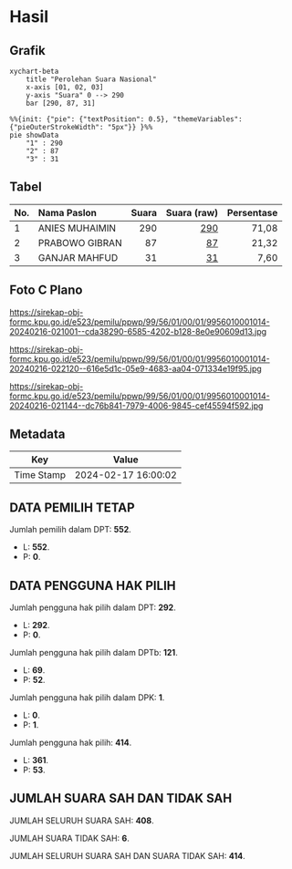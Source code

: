 # Hasil

## Grafik

```mermaid
xychart-beta
    title "Perolehan Suara Nasional"
    x-axis [01, 02, 03]
    y-axis "Suara" 0 --> 290
    bar [290, 87, 31]
```

```mermaid
%%{init: {"pie": {"textPosition": 0.5}, "themeVariables": {"pieOuterStrokeWidth": "5px"}} }%%
pie showData
    "1" : 290
    "2" : 87
    "3" : 31
```

## Tabel

| No. | Nama Paslon    | Suara | Suara (raw) | Persentase |
|:--- |:-------------- | -----:| -----------:| ----------:|
| 1   | ANIES MUHAIMIN | 290   | [290][p-1]  | 71,08      |
| 2   | PRABOWO GIBRAN | 87    | [87][p-2]   | 21,32      |
| 3   | GANJAR MAHFUD  | 31    | [31][p-3]   | 7,60       |


[p-1]: https://github.com/gigit-pemilu/pemilu-2024/blob/main/pilpres/hitung-suara/sub/99-luar-negeri/sub/56-kairo-mesir/sub/01-kairo-mesir/sub/0001-kairo-mesir/sub/014-tps-013/sub/paslon-1.txt
[p-2]: https://github.com/gigit-pemilu/pemilu-2024/blob/main/pilpres/hitung-suara/sub/99-luar-negeri/sub/56-kairo-mesir/sub/01-kairo-mesir/sub/0001-kairo-mesir/sub/014-tps-013/sub/paslon-2.txt
[p-3]: https://github.com/gigit-pemilu/pemilu-2024/blob/main/pilpres/hitung-suara/sub/99-luar-negeri/sub/56-kairo-mesir/sub/01-kairo-mesir/sub/0001-kairo-mesir/sub/014-tps-013/sub/paslon-3.txt

## Foto C Plano

https://sirekap-obj-formc.kpu.go.id/e523/pemilu/ppwp/99/56/01/00/01/9956010001014-20240216-021001--cda38290-6585-4202-b128-8e0e90609d13.jpg

https://sirekap-obj-formc.kpu.go.id/e523/pemilu/ppwp/99/56/01/00/01/9956010001014-20240216-022120--616e5d1c-05e9-4683-aa04-071334e19f95.jpg

https://sirekap-obj-formc.kpu.go.id/e523/pemilu/ppwp/99/56/01/00/01/9956010001014-20240216-021144--dc76b841-7979-4006-9845-cef45594f592.jpg


## Metadata

| Key        | Value               |
| ---------- | ------------------- |
| Time Stamp | 2024-02-17 16:00:02 |


## DATA PEMILIH TETAP

Jumlah pemilih dalam DPT: **552**.
 * L: **552**.
 * P: **0**.

## DATA PENGGUNA HAK PILIH

Jumlah pengguna hak pilih dalam DPT: **292**.
 * L: **292**.
 * P: **0**.

Jumlah pengguna hak pilih dalam DPTb: **121**.
 * L: **69**.
 * P: **52**.

Jumlah pengguna hak pilih dalam DPK: **1**.
 * L: **0**.
 * P: **1**.

Jumlah pengguna hak pilih: **414**.
 * L: **361**.
 * P: **53**.

## JUMLAH SUARA SAH DAN TIDAK SAH

JUMLAH SELURUH SUARA SAH: **408**.

JUMLAH SUARA TIDAK SAH: **6**.

JUMLAH SELURUH SUARA SAH DAN SUARA TIDAK SAH: **414**.


